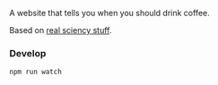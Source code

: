 A website that tells you when you should drink coffee.

Based on [real sciency stuff](http://en.ilovecoffee.jp/posts/view/110).

### Develop

`npm run watch`